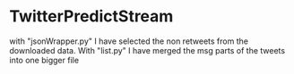 # TwitterPredictStream

with "jsonWrapper.py" I have selected the non retweets from the downloaded data.
With "list.py" I have merged the msg parts of the tweets into one bigger file
